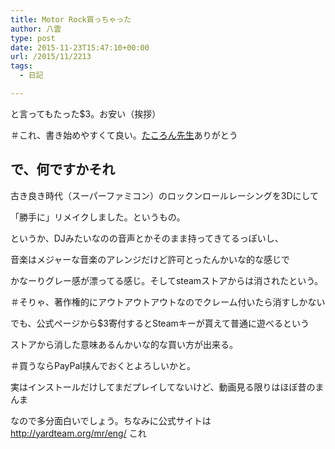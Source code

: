 ```yaml
---
title: Motor Rock買っちゃった
author: 八雲
type: post
date: 2015-11-23T15:47:10+00:00
url: /2015/11/2213
tags:
  - 日記

---
```

と言ってもたった$3。お安い（挨拶）
  
＃これ、書き始めやすくて良い。<a href="https://twitter.com/takoron_sensei" target="_blank">たころん先生</a>ありがとう

## で、何ですかそれ

古き良き時代（スーパーファミコン）のロックンロールレーシングを3Dにして
  
「勝手に」リメイクしました。というもの。
  
というか、DJみたいなのの音声とかそのまま持ってきてるっぽいし、
  
音楽はメジャーな音楽のアレンジだけど許可とったんかいな的な感じで
  
かなーりグレー感が漂ってる感じ。そしてsteamストアからは消されたという。
  
＃そりゃ、著作権的にアウトアウトアウトなのでクレーム付いたら消すしかない

でも、公式ページから$3寄付するとSteamキーが貰えて普通に遊べるという
  
ストアから消した意味あるんかいな的な買い方が出来る。
  
＃買うならPayPal挟んでおくとよろしいかと。

実はインストールだけしてまだプレイしてないけど、動画見る限りはほぼ昔のまんま
  
なので多分面白いでしょう。ちなみに公式サイトは http://yardteam.org/mr/eng/ これ
